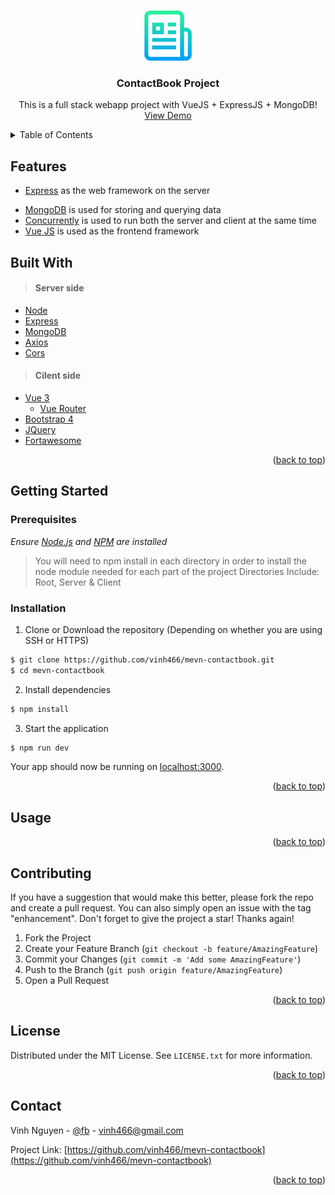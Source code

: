 <a name="readme-top"></a>
<!-- PROJECT LOGO -->
<br />
<div align="center">
  <a href="https://github.com/vinh466/mevn-contactbook">
    <img src="/client/public/readmelogo.png" alt="Logo" width="80" height="80">
  </a>

  <h3 align="center">ContactBook Project</h3>

  <p align="center">
    This is a full stack webapp project with VueJS + ExpressJS + MongoDB!
    <br />
    <a href="https://github.com/vinh466/mevn-contactbook">View Demo</a>
  </p>
</div>



<!-- TABLE OF CONTENTS -->
<details>
  <summary>Table of Contents</summary>
  <ol>
    <li><a href="#features">Features</a></li>
    <li><a href="#built-with">Built With</a></li>
    <li>
      <a href="#getting-started">Getting Started</a>
      <ul>
        <li><a href="#prerequisites">Prerequisites</a></li>
        <li><a href="#installation">Installation</a></li>
      </ul>
    </li>
    <li><a href="#usage">Usage</a></li>
    <li><a href="#contributing">Contributing</a></li>
    <li><a href="#license">License</a></li>
    <li><a href="#contact">Contact</a></li>
    <li><a href="#acknowledgments">Acknowledgments</a></li>
  </ol>
</details>


## Features

- [Express](https://expressjs.com/) as the web framework on the server
<!-- - Implements stateless authentication with [JWT](https://jwt.io/) tokens
- Hashes passwords using the [bcryptjs](https://www.npmjs.com/package/bcryptjs) package --> 
- [MongoDB](https://www.mongodb.com/) is used for storing and querying data
- [Concurrently](https://www.npmjs.com/package/concurrently) is used to run both the server and client at the same time
- [Vue JS](https://vuejs.org/) is used as the frontend framework


## Built With

> #### Server side
- [Node](https://nodejs.org/)
- [Express](http://expressjs.com/)
- [MongoDB](https://www.mongodb.com/)
- [Axios](https://www.npmjs.com/package/axios)
- [Cors](https://www.npmjs.com/package/cors)


> #### Cilent side
- [Vue 3](https://vuejs.org/)
    - [Vue Router](https://router.vuejs.org/)
- [Bootstrap 4](https://getbootstrap.com/)
- [JQuery](https://jquery.com/)
- [Fortawesome](https://fortawesome.com/)
<p align="right">(<a href="#readme-top">back to top</a>)</p>


<!-- GETTING STARTED -->


## Getting Started


### Prerequisites


_Ensure [Node.js](https://nodejs.org/en/) and [NPM](https://www.npmjs.com/) are installed_
> You will need to npm install in each directory in order to install the node module needed for each part of the project
> Directories Include: Root, Server & Client

### Installation

1. Clone or Download the repository (Depending on whether you are using SSH or HTTPS)

```bash
$ git clone https://github.com/vinh466/mevn-contactbook.git
$ cd mevn-contactbook
```

2. Install dependencies 

```bash
$ npm install
```

3. Start the application

```bash
$ npm run dev
```

Your app should now be running on [localhost:3000](localhost:3000).

<p align="right">(<a href="#readme-top">back to top</a>)</p>



<!-- USAGE EXAMPLES -->
## Usage


<p align="right">(<a href="#readme-top">back to top</a>)</p>






<!-- CONTRIBUTING -->
## Contributing

If you have a suggestion that would make this better, please fork the repo and create a pull request. You can also simply open an issue with the tag "enhancement".
Don't forget to give the project a star! Thanks again!

1. Fork the Project
2. Create your Feature Branch (`git checkout -b feature/AmazingFeature`)
3. Commit your Changes (`git commit -m 'Add some AmazingFeature'`)
4. Push to the Branch (`git push origin feature/AmazingFeature`)
5. Open a Pull Request

<p align="right">(<a href="#readme-top">back to top</a>)</p>



<!-- LICENSE -->
## License

Distributed under the MIT License. See `LICENSE.txt` for more information.

<p align="right">(<a href="#readme-top">back to top</a>)</p>



<!-- CONTACT -->
## Contact

Vinh Nguyen - [@fb](https://www.facebook.com/vinh466) - vinh466@gmail.com

Project Link: [https://github.com/vinh466/mevn-contactbook](https://github.com/vinh466/mevn-contactbook)

<p align="right">(<a href="#readme-top">back to top</a>)</p>


